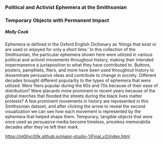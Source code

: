 <h3>Political and Activist Ephemera at the Smithsonian</h3>
<h3>Temporary Objects with Permanent Impact</h3>
<h5>Molly Cook</h5>
<p>Ephemera is defined in the Oxford English Dictionary as ‘things that exist or are used or enjoyed for only a short time.’ In this collection of the Smithsonian, the particular ephemera shown here were utilized in various political and activist movements throughout history, making their intended impermanence a juxtaposition to what they have contributed to. Buttons, posters, pamphlets, fliers, and more have been used throughout history to disseminate persuasive ideas and contribute to change in society.
Different decades brought different popularity to the types of ephemera that were utilized. Were fliers popular during the 60s and 70s because of their ease of distribution? Were placards more prominent in recent years because of the global marches that flooded the streets during the black lives matter protests? A few prominent movements in history are represented in this Smithsonian dataset, and after clicking the arrow to reveal the second visualization we can see how each movement is represented by the ephemera that helped shape them. 
Temporary, tangible objects that were once used as persuasive media become timeless, priceless memorabilia decades after they’ve left their mark.</p>


https://m0llyc00k.github.io/major-studio-1/Final_v2/index.html
